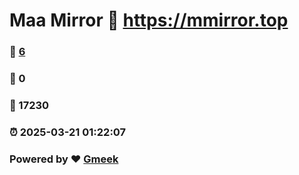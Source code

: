 # Maa Mirror :link: https://mmirror.top 
### :page_facing_up: [6](https://mmirror.top/tag.html) 
### :speech_balloon: 0 
### :hibiscus: 17230 
### :alarm_clock: 2025-03-21 01:22:07 
### Powered by :heart: [Gmeek](https://github.com/Meekdai/Gmeek)
